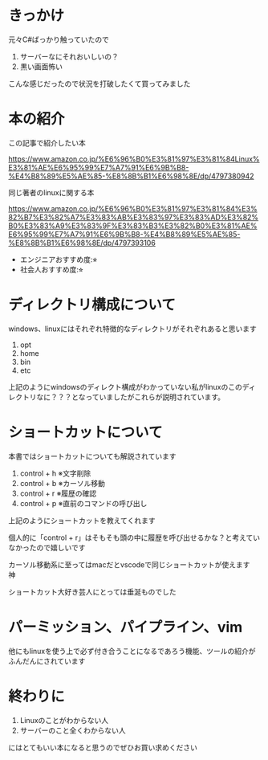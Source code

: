 # きっかけ

元々C#ばっかり触っていたので
1. サーバーなにそれおいしいの？
2. 黒い画面怖い

こんな感じだったので状況を打破したくて買ってみました

# 本の紹介

この記事で紹介したい本

https://www.amazon.co.jp/%E6%96%B0%E3%81%97%E3%81%84Linux%E3%81%AE%E6%95%99%E7%A7%91%E6%9B%B8-%E4%B8%89%E5%AE%85-%E8%8B%B1%E6%98%8E/dp/4797380942

同じ著者のlinuxに関する本

https://www.amazon.co.jp/%E6%96%B0%E3%81%97%E3%81%84%E3%82%B7%E3%82%A7%E3%83%AB%E3%83%97%E3%83%AD%E3%82%B0%E3%83%A9%E3%83%9F%E3%83%B3%E3%82%B0%E3%81%AE%E6%95%99%E7%A7%91%E6%9B%B8-%E4%B8%89%E5%AE%85-%E8%8B%B1%E6%98%8E/dp/4797393106

- エンジニアおすすめ度:⭐︎
- 社会人おすすめ度:⭐︎

# ディレクトリ構成について

windows、linuxにはそれぞれ特徴的なディレクトリがそれぞれあると思います

1. opt
2. home
3. bin
4. etc

上記のようにwindowsのディレクト構成がわかっていない私がlinuxのこのディレクトリなに？？？となっていましたがこれらが説明されています。

# ショートカットについて

本書ではショートカットについても解説されています

1. control + h ※文字削除
2. control + b ※カーソル移動
3. control + r ※履歴の確認
4. control + p ※直前のコマンドの呼び出し

上記のようにショートカットを教えてくれます

個人的に「control + r」はそもそも頭の中に履歴を呼び出せるかな？と考えていなかったので嬉しいです

カーソル移動系に至ってはmacだとvscodeで同じショートカットが使えます　神

ショートカット大好き芸人にとっては垂涎ものでした

# パーミッション、パイプライン、vim

他にもlinuxを使う上で必ず付き合うことになるであろう機能、ツールの紹介がふんだんにされています

# 終わりに

1. Linuxのことがわからない人
2. サーバーのこと全くわからない人

にはとてもいい本になると思うのでぜひお買い求めください
